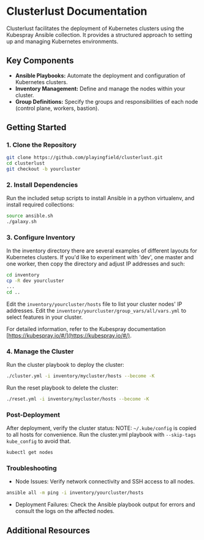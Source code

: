 # Clusterlust Documentation

Clusterlust facilitates the deployment of Kubernetes clusters using the Kubespray Ansible collection. It provides a structured approach to setting up and managing Kubernetes environments.

## Key Components

- **Ansible Playbooks:** Automate the deployment and configuration of Kubernetes clusters.
- **Inventory Management:** Define and manage the nodes within your cluster.
- **Group Definitions:** Specify the groups and responsibilities of each node (control plane, workers, bastion).

## Getting Started

### 1. Clone the Repository
```bash
git clone https://github.com/playingfield/clusterlust.git
cd clusterlust
git checkout -b yourcluster
```

### 2. Install Dependencies

Run the included setup scripts to install Ansible in a python virtualenv, and install required collections:

```bash
source ansible.sh
./galaxy.sh
```
### 3. Configure Inventory

In the inventory directory there are several examples of different layouts for Kubernetes clusters.
If you'd like to experiment with 'dev', one master and one worker, then copy the directory and adjust IP addresses and such:

```bash
cd inventory
cp -R dev yourcluster
...
cd ..
```

Edit the `inventory/yourcluster/hosts` file to list your cluster nodes' IP addresses.
Edit the `inventory/yourcluster/group_vars/all/vars.yml` to select features in your cluster.

For detailed information, refer to the Kubespray documentation [https://kubespray.io/#/](https://kubespray.io/#/).

### 4. Manage the Cluster

Run the cluster playbook to deploy the cluster:

```bash
./cluster.yml -i inventory/mycluster/hosts --become -K
```

Run the reset playbook to delete the cluster:

```bash
./reset.yml -i inventory/mycluster/hosts --become -K
```

### Post-Deployment

After deployment, verify the cluster status:
NOTE: `~/.kube/config` is copied to all hosts for convenience. Run the cluster.yml playbook with `--skip-tags kube_config` to avoid that.

```bash
kubectl get nodes
```

### Troubleshooting
- Node Issues: Verify network connectivity and SSH access to all nodes.
```bash
ansible all -m ping -i inventory/yourcluster/hosts
```

- Deployment Failures: Check the Ansible playbook output for errors and consult the logs on the affected nodes.


## Additional Resources
